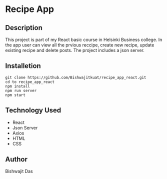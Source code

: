 # Recipe App

## Description

This project is part of my React basic course in Helsinki Business college. In the app user can view all the prvious reccipe, create new recipe, update existing recipe and delete posts. The project includes a json server.

## Installetion

```
git clone https://github.com/Bishwajitkuat/recipe_app_react.git
cd to recipe_app_react
npm install
npm run server
npm start
```

## Technology Used

- React
- Json Server
- Axios
- HTML
- CSS

## Author

Bishwajit Das
